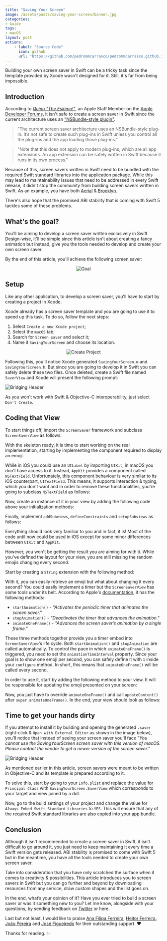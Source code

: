 ```yaml
---
title: "Saving Your Screen"
image: /assets/posts/saving-your-screen/banner.jpg
categories:
- Guide
tags:
- macOS
layout: post
actions:
    - label: "Source Code"
      icon: github
      url: "https://github.com/pedrommcarrasco/pedrommcarrasco.github.io/tree/master/Articles-Source-Code/Saving%20Your%20Screen/SavingYourScreen"
---
```


Building your own screen saver in Swift can be a tricky task since the template provided by Xcode wasn't designed for it. Still, it's far from being impossible.

## Introduction

According to [*Quinn "The Eskimo!"*](https://forums.developer.apple.com/people/eskimo), an Apple Staff Member on the [Apple Developer Forums](https://forums.developer.apple.com/), it isn't safe to create a screen saver in Swift since the current architecture uses an  ["NSBundle-style plugin"](https://forums.developer.apple.com/message/268962#268962).

> "The current screen saver architecture uses an NSBundle-style plug-in.  It’s not safe to create such plug-ins in Swift unless you control all the plug-ins and the app loading those plug-ins."

> "Note that this does not apply to modern plug-ins, which are all app extensions.  An app extension can be safely written in Swift because it runs in its own process."

Because of this, screen savers written in Swift need to be bundled with the required Swift standard libraries into the application package. While this may lead to maintainability issues that need to be addressed in every Swift release, it didn't stop the community from building screen savers written in Swift. As an example, you have both [Aerial](https://github.com/JohnCoates/Aerial) & [Brooklyn](https://github.com/pedrommcarrasco/Brooklyn). 

There's also hope that the promised ABI stability that is coming with Swift 5 tackles some of these problems.

## What's the goal?

You'll be aiming to develop a screen saver written exclusively in Swift. Design-wise, it'll be simple since this article isn't about creating a fancy animation but instead, give you the tools needed to develop and create your own screen saver.

By the end of this article, you'll achieve the following screen saver:

<p align="center">
    <img src="https://github.com/pedrommcarrasco/pedrommcarrasco.github.io/blob/master/assets/posts/saving-your-screen/goal.gif?raw=true" alt="Goal"/>
</p>

## Setup

Like any other application, to develop a screen saver, you'll have to start by creating a project in Xcode.

Xcode already has a screen saver template and you are going to use it to speed up this task. To do so, follow the next steps:

1. Select `Create a new Xcode project`;
2. Select the `macOS` tab;
3. Search for `Screen saver` and select it;
4. Name it `SavingYourScreen` and choose its location.

<p align="center">
    <img src="https://github.com/pedrommcarrasco/pedrommcarrasco.github.io/blob/master/assets/posts/saving-your-screen/CreateProject.gif?raw=true" alt="Create Project"/>
</p>

Following this, you'll notice Xcode generated `SavingYourScreen.m` and `SavingYourScreen.h`. But since you are going to develop it in Swift you can safely delete these two files. Once deleted, create a Swift file named `SaverView` and Xcode will present the following prompt:

![Bridging Header](https://github.com/pedrommcarrasco/pedrommcarrasco.github.io/blob/master/assets/posts/saving-your-screen/BridgingHeader.png?raw=true)

As you won't work with Swift & Objective-C interoperability, just select `Don't Create`.

## Coding that View

To start things off, import the `ScreenSaver` framework and subclass `ScreenSaverView` as follows:

<script src="https://gist.github.com/pedrommcarrasco/3dc7d6fae2f861f917ed0885c3c2b80a.js"></script>

With the skeleton ready, it is time to start working on the real implementation,  starting by implementing the component required to display an emoji. 

While in iOS you could use an `UILabel` by importing `UIKit`, in macOS you don't have access to it. Instead, `AppKit` provides a component called `NSTextField`. Unfortunately, this component behaviour is very similar to its iOS counterpart, `UITextField`. This means, it supports interaction & typing, which you don't want and in order to remove these functionalities, you're going to subclass `NSTextField` as follows:

<script src="https://gist.github.com/pedrommcarrasco/3c98f5bc69965454012dd9ebe3ec0a9a.js"></script>

Now, create an instance of it in your view by adding the following code above your initialization methods:

<script src="https://gist.github.com/pedrommcarrasco/f0104a17876a07c09369e5f3abb2b0d0.js"></script>

Finally, implement `addSubviews`, `defineConstraints` and `setupSubviews` as follows:

<script src="https://gist.github.com/pedrommcarrasco/f60e6b250f72fef57db447d6f9df9474.js"></script>

Everything should look very familiar to you and in fact, it is! Most of the code until now could be used in iOS except for some minor differences between `UIKit` and `AppKit`.

However, you won't be getting the result you are aiming for with it. While you've defined the layout for your view, you are still missing the random emojis changing every second.

Start by creating a `String` extension with the following method:

<script src="https://gist.github.com/pedrommcarrasco/880c16ed6f8b763d705f7dc4d7856dc2.js"></script>

With it, you can easily retrieve an emoji but what about changing it every second? You could easily implement a timer but the `ScreenSaverView` has some tools under its belt. According to Apple's [documentation](https://developer.apple.com/documentation/screensaver/screensaverview), it has the following methods:
* `startAnimation()` - *"Activates the periodic timer that animates the screen saver."*
* `stopAnimation()` - *"Deactivates the timer that advances the animation."*
* `animateOneFrame()` - *"Advances the screen saver’s animation by a single frame."*

These three methods together provide you a timer embed into `ScreenSaverView`'s life cycle. Both `startAnimation()` and `stopAnimation` are called automatically. To control the pace in which `animateOneFrame()` is triggered, you need to set the `animationTimeInterval` property. Since your goal is to show one emoji per second, you can safely define it with `1` inside your `configure` method. In short, this means that `animateOneFrame()` will be called every second. 

In order to use it, start by adding the following method to your view. It will be responsible for updating the emoji presented on your screen:

<script src="https://gist.github.com/pedrommcarrasco/c5f39e4f7609e1e54d4963f05d4b1271.js"></script>

Now, you just have to override `animateOneFrame()` and call `updateContent()` after `super.animateOneFrame()`. In the end, your view should look as follows:

<script src="https://gist.github.com/pedrommcarrasco/0b31150ba8415f73aee6c021188c84c1.js"></script>

## Time to get your hands dirty

If you attempt to install it by building and opening the generated `.saver` (right-click & `Open with External Editor` as shown in the image below), you'll notice that instead of seeing your screen saver you'll face *"You cannot use the SavingYourScreen screen saver with this version of macOS. Please contact the vendor to get a newer version of the screen saver."*

![Bridging Header](https://github.com/pedrommcarrasco/pedrommcarrasco.github.io/blob/master/assets/posts/saving-your-screen/Install.png?raw=true)

As mentioned earlier in this article, screen savers were meant to be written in Objective-C and its template is prepared according to it.

To solve this, start by going to your `Info.plist` and replace the value for `Principal Class` with `SavingYourScreen.SaverView` which corresponds to your target and view joined by a dot.

Now, go to the build settings of your project and change the value for `Always Embed Swift Standard Libraries` to `YES`. This will ensure that any of the required Swift standard libraries are also copied into your app bundle.

## Conclusion

Although it isn't recommended to create a screen saver in Swift, it isn’t difficult to go around it, you just need to keep maintaining it every time a Swift version gets released. ABI stability is promised to come with Swift 5 but in the meantime, you have all the tools needed to create your own screen saver.

Take into consideration that you have only scratched the surface when it comes to creativity & possibilities. This article introduces you to screen savers in Swift but you can go further and beyond by downloading resources from any service, draw custom shapes and the list goes on.

In the end, what’s your opinion of it? Have you ever tried to build a screen saver or was it something new to you? Let me know, alongside with your questions, by sending feedback on [Twitter](https://twitter.com/pedrommcarrasco) or here.

Last but not least, I would like to praise [Ana Filipa Ferreira](https://twitter.com/anafpf3), [Heitor Ferreira](https://linkedin.com/in/heitormpf), [João Pereira](https://twitter.com/nsmyself) and [José Figueiredo](https://twitter.com/) for their outstanding support. ❤️

Thanks for reading. ✨

